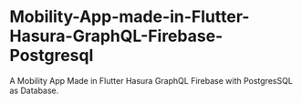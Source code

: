 # Mobility-App-made-in-Flutter-Hasura-GraphQL-Firebase-Postgresql
A Mobility App Made in Flutter Hasura GraphQL Firebase with PostgresSQL as Database.
